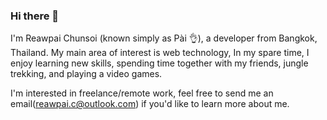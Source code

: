 ### Hi there 👋

I'm Reawpai Chunsoi (known simply as Pài 👌), a developer from Bangkok, Thailand. My main area of interest is web technology, In my spare time, I enjoy learning new skills, spending time together with my friends, jungle trekking, and playing a video games.

I'm interested in freelance/remote work, feel free to send me an email([reawpai.c@outlook.com](mailto:reawpai.c@outlook.com)) if you'd like to learn more about me.
